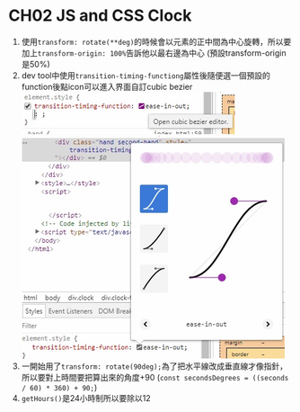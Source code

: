 **CH02 JS and CSS Clock**
=============

1. 使用```transform: rotate(**deg)```的時候會以元素的正中間為中心旋轉，所以要加上```transform-origin: 100%```告訴他以最右邊為中心 (預設transform-origin是50%)
2. dev tool中使用```transition-timing-functiong```屬性後隨便選一個預設的function後點icon可以進入界面自訂cubic bezier<br>
![](./readme-img/trans-time-func-open-edit.jpg)
![](./readme-img/trans-time-func-editor.jpg)
3. 一開始用了```transform: rotate(90deg);```為了把水平線改成垂直線才像指針，所以要對上時間要把算出來的角度+90 (```const secondsDegrees = ((seconds / 60) * 360) + 90;```)
4. ```getHours()```是24小時制所以要除以12
